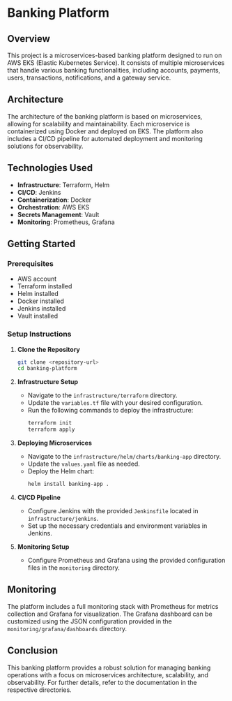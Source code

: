 # Banking Platform

## Overview
This project is a microservices-based banking platform designed to run on AWS EKS (Elastic Kubernetes Service). It consists of multiple microservices that handle various banking functionalities, including accounts, payments, users, transactions, notifications, and a gateway service.

## Architecture
The architecture of the banking platform is based on microservices, allowing for scalability and maintainability. Each microservice is containerized using Docker and deployed on EKS. The platform also includes a CI/CD pipeline for automated deployment and monitoring solutions for observability.

## Technologies Used
- **Infrastructure**: Terraform, Helm
- **CI/CD**: Jenkins
- **Containerization**: Docker
- **Orchestration**: AWS EKS
- **Secrets Management**: Vault
- **Monitoring**: Prometheus, Grafana

## Getting Started

### Prerequisites
- AWS account
- Terraform installed
- Helm installed
- Docker installed
- Jenkins installed
- Vault installed

### Setup Instructions

1. **Clone the Repository**
   ```bash
   git clone <repository-url>
   cd banking-platform
   ```

2. **Infrastructure Setup**
   - Navigate to the `infrastructure/terraform` directory.
   - Update the `variables.tf` file with your desired configuration.
   - Run the following commands to deploy the infrastructure:
     ```bash
     terraform init
     terraform apply
     ```

3. **Deploying Microservices**
   - Navigate to the `infrastructure/helm/charts/banking-app` directory.
   - Update the `values.yaml` file as needed.
   - Deploy the Helm chart:
     ```bash
     helm install banking-app .
     ```

4. **CI/CD Pipeline**
   - Configure Jenkins with the provided `Jenkinsfile` located in `infrastructure/jenkins`.
   - Set up the necessary credentials and environment variables in Jenkins.

5. **Monitoring Setup**
   - Configure Prometheus and Grafana using the provided configuration files in the `monitoring` directory.

## Monitoring
The platform includes a full monitoring stack with Prometheus for metrics collection and Grafana for visualization. The Grafana dashboard can be customized using the JSON configuration provided in the `monitoring/grafana/dashboards` directory.

## Conclusion
This banking platform provides a robust solution for managing banking operations with a focus on microservices architecture, scalability, and observability. For further details, refer to the documentation in the respective directories.
